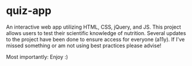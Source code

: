# quiz-app
An interactive web app utilizing HTML, CSS, jQuery, and JS.
This project allows users to test their scientific knowledge of nutrition.
Several updates to the project have been done to ensure access for everyone (a11y).
If I've missed something or am not using best practices please advise!

Most importantly: Enjoy :)

